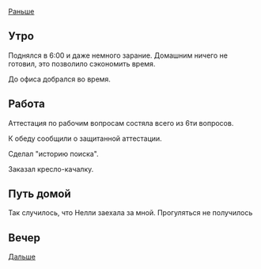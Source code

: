 [Раньше](2021.05.20.md)  
## Утро
Поднялся в 6:00 и даже немного зарание. Домашним ничего не готовил, это позволило сэкономить время.

До офиса добрался во время.
## Работа
Аттестация по рабочим вопросам состяла всего из 6ти вопросов.

К обеду сообщили о защитанной аттестации.

Сделал "историю поиска".

Заказал кресло-качалку.
## Путь домой
Так случилось, что Нелли заехала за мной. Прогуляться не получилось
## Вечер

[Дальше](2021.05.22.md)
